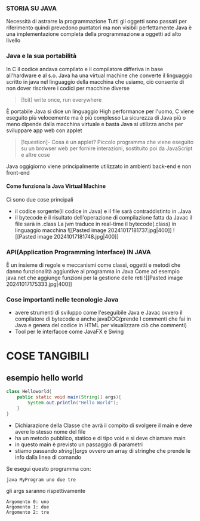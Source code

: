 ### STORIA SU JAVA
Necessità di astrarre la programmazione
Tutti gli oggetti sono passati per riferimento quindi prevedono puntatori ma non visibili perfettamente 
Java è una implementazione completa della programmazione a oggetti ad alto livello
### Java e la sua portabilità
In C il codice andava compilato e il compilatore differiva in base all'hardware e al s.o.
Java ha una virtual machine che converte il linguaggio scritto in java nel linguaggio della macchina che usiamo, ciò consente di non dover riscrivere i codici per macchine diverse
>[!cit] write once, run everywhere

È portabile
Java si dice un linguaggio High performance per l'uomo, C viene eseguito più velocemente ma è più complesso
La sicurezza di Java più o meno dipende dalla macchina virtuale e basta
Java si utilizza anche per sviluppare app web con applet
>[!question]- Cosa è un applet?
>Piccolo programma che viene eseguito su un browser web per fornire interazioni, sostituito poi da JavaScript e altre cose

Java oggigiorno viene principalmente utilizzato in ambienti back-end e non front-end
#### Come funziona la Java Virtual Machine
Ci sono due cose principali
- il codice sorgente(il codice in Java) e il file sarà contraddistinto in .Java
- il bytecode è il risultato dell'operazione di compilazione fatta da Javac il file sarà in .class 
La jvm traduce in real-time il bytecode(.class) in linguaggio macchina
![[Pasted image 20241017181737.jpg|400]]
![[Pasted image 20241017181748.jpg|400]]
### API(Application Programming Interface) IN JAVA
È un insieme di regole e meccanismi come classi, oggetti e metodi che danno funzionalità aggiuntive al programma in Java
Come ad esempio java.net che aggiunge funzioni per la gestione delle reti
![[Pasted image 20241017175333.jpg|400]]
### Cose importanti nelle tecnologie  Java
- avere strumenti  di sviluppo come l'eseguibile Java e Javac ovvero il compilatore di bytecode e anche javaDOC(prende I commenti che fai in Java e genera del codice in HTML per visualizzare ciò che commenti)
- Tool per le interfacce come JavaFX e Swing
# COSE TANGIBILI
## esempio hello world
``` Java
class Helloworld{
	public static void main(String[] args){
		System.out.println("Hello World");
	}
}
```
- Dichiarazione della Classe che avrà il compito di svolgere il main e deve avere lo stesso nome del file
- ha un metodo pubblico, statico e di tipo void e si deve chiamare main
- in questo main è previsto un passaggio di parametri 
- stiamo passando $string[] args$  ovvero un array di stringhe che prende le info dalla linea di comando

Se esegui questo programma con:
```
java MyProgram uno due tre

```
gli args saranno rispettivamente
```
Argomento 0: uno
Argomento 1: due
Argomento 2: tre

```
